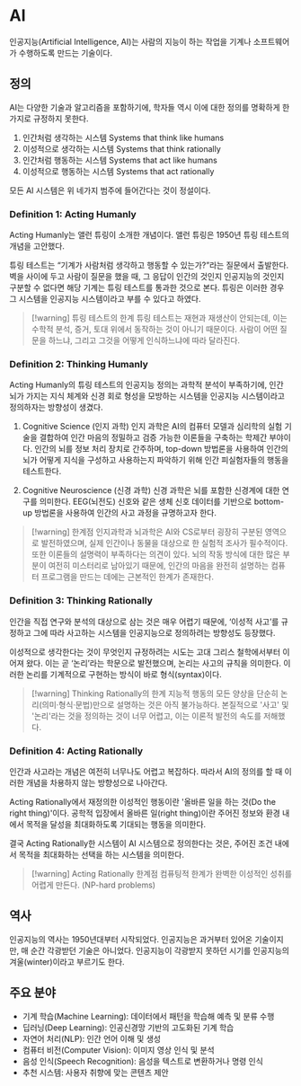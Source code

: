 # AI
인공지능(Artificial Intelligence, AI)는 사람의 지능이 하는 작업을 기계나 소프트웨어가 수행하도록 만드는 기술이다.

## 정의
AI는 다양한 기술과 알고리즘을 포함하기에, 학자들 역시 이에 대한 정의를 명확하게 한 가지로 규정하지 못한다.

1. 인간처럼 생각하는 시스템 Systems that think like humans
2. 이성적으로 생각하는 시스템 Systems that think rationally
3. 인간처럼 행동하는 시스템 Systems that act like humans
4. 이성적으로 행동하는 시스템 Systems that act rationally

모든 AI 시스템은 위 네가지 범주에 들어간다는 것이 정설이다.

### Definition 1: Acting Humanly
Acting Humanly는 앨런 튜링이 소개한 개념이다. 앨런 튜링은 1950년 튜링 테스트의 개념을 고안했다.

튜링 테스트는 “기계가 사람처럼 생각하고 행동할 수 있는가?”라는 질문에서 출발한다. 벽을 사이에 두고 사람이 질문을 했을 때, 그 응답이 인간의 것인지 인공지능의 것인지 구분할 수 없다면 해당 기계는 튜링 테스트를 통과한 것으로 본다. 튜링은 이러한 경우 그 시스템을 인공지능 시스템이라고 부를 수 있다고 하였다.

>[!warning] 튜링 테스트의 한계
> 튜링 테스트는 재현과 재생산이 안되는데, 이는 수학적 분석, 증거, 토대 위에서 동작하는 것이 아니기 때문이다. 사람이 어떤 질문을 하느냐, 그리고 그것을 어떻게 인식하느냐에 따라 달라진다.
>

### Definition 2: Thinking Humanly
Acting Humanly의 튜링 테스트의 인공지능 정의는 과학적 분석이 부족하기에, 인간 뇌가 가지는 지식 체계와 신경 회로 형성을 모방하는 시스템을 인공지능 시스템이라고 정의하자는 방향성이 생겼다.

1. Cognitive Science (인지 과학)
인지 과학은 AI의 컴퓨터 모델과 심리학의 실험 기술을 결합하여 인간 마음의 정밀하고 검증 가능한 이론들을 구축하는 학제간 부야이다. 인간의 뇌를 정보 처리 장치로 간주하며, top-down 방법론을 사용하여 인간의 뇌가 어떻게 지식을 구성하고 사용하는지 파악하기 위해 인간 피실험자들의 행동을 테스트한다.

2. Cognitive Neuroscience (신경 과학)
신경 과학은 뇌를 포함한 신경계에 대한 연구를 의미한다. EEG(뇌전도) 신호와 같은 생체 신호 데이터를 기반으로 bottom-up 방법론을 사용하여 인간의 사고 과정을 규명하고자 한다.

> [!warning] 한계점
> 인지과학과 뇌과학은 AI와 CS로부터 굉장히 구분된 영역으로 발전하였으며, 실제 인간이나 동물을 대상으로 한 실험적 조사가 필수적이다.
> 또한 이론들의 설명력이 부족하다는 의견이 있다. 뇌의 작동 방식에 대한 많은 부분이 여전히 미스터리로 남아있기 때문에, 인간의 마음을 완전히 설명하는 컴퓨터 프로그램을 만드는 데에는 근본적인 한계가 존재한다.

### **Definition 3: Thinking Rationally**
인간을 직접 연구와 분석의 대상으로 삼는 것은 매우 어렵기 때문에, ‘이성적 사고’를 규정하고 그에 따라 사고하는 시스템을 인공지능으로 정의하려는 방향성도 등장했다.

이성적으로 생각한다는 것이 무엇인지 규정하려는 시도는 고대 그리스 철학에서부터 이어져 왔다. 이는 곧 ‘논리’라는 학문으로 발전했으며, 논리는 사고의 규칙을 의미한다. 이러한 논리를 기계적으로 구현하는 방식이 바로 형식(syntax)이다.

> [!warning] Thinking Rationally의 한계
> 지능적 행동의 모든 양상을 단순히 논리(의미·형식·문법)만으로 설명하는 것은 아직 불가능하다. 본질적으로 '사고' 및 '논리'라는 것을 정의하는 것이 너무 어렵고, 이는 이론적 발전의 속도를 저해했다.

### Definition 4: Acting Rationally
인간과 사고라는 개념은 여전히 너무나도 어렵고 복잡하다. 따라서 AI의 정의를 할 때 이러한 개념을 차용하지 않는 방향성으로 나아간다. 

Acting Rationally에서 재정의한 이성적인 행동이란 '올바른 일을 하는 것(Do the right thing)'이다. 공학적 입장에서 올바른 일(right thing)이란 주어진 정보와 환경 내에서 목적을 달성을 최대화하도록 기대되는 행동을 의미한다. 

결국 Acting Rationally한 시스템이 AI 시스템으로 정의한다는 것은, 주어진 조건 내에서 목적을 최대화하는 선택을 하는 시스템을 의미한다.

> [!warning] Acting Rationally 한계점
> 컴퓨팅적 한계가 완벽한 이성적인 성취를 어렵게 만든다. (NP-hard problems)

## 역사
인공지능의 역사는 1950년대부터 시작되었다. 인공지능은 과거부터 있어온 기술이지만, 매 순간 각광받던 기술은 아니었다. 인공지능이 각광받지 못하던 시기를 인공지능의 겨울(winter)이라고 부르기도 한다.

## 주요 분야
* 기계 학습(Machine Learning): 데이터에서 패턴을 학습해 예측 및 분류 수행
* 딥러닝(Deep Learning): 인공신경망 기반의 고도화된 기계 학습
* 자연어 처리(NLP): 인간 언어 이해 및 생성
* 컴퓨터 비전(Computer Vision): 이미지 영상 인식 및 분석
* 음성 인식(Speech Recognition): 음성을 텍스트로 변환하거나 명령 인식
* 추천 시스템: 사용자 취향에 맞는 콘텐츠 제안